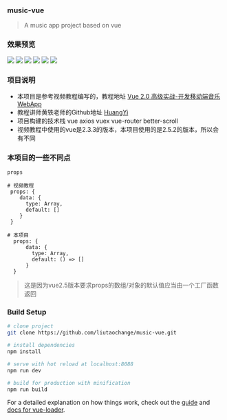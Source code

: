 ### music-vue

> A music app project based on vue

### 效果预览

![](https://music-blog.oss-cn-beijing.aliyuncs.com/20180322181908.png)
![](https://music-blog.oss-cn-beijing.aliyuncs.com/201803221819081.png)
![](https://music-blog.oss-cn-beijing.aliyuncs.com/201803221819082.png)
![](https://music-blog.oss-cn-beijing.aliyuncs.com/201803221819083.png)
![](https://music-blog.oss-cn-beijing.aliyuncs.com/20180322190050.png)
![](https://music-blog.oss-cn-beijing.aliyuncs.com/20180322190056.png)

### 项目说明

- 本项目是参考视频教程编写的，教程地址 [Vue 2.0 高级实战-开发移动端音乐WebApp](https://coding.imooc.com/class/107.html)
- 教程讲师黄轶老师的Github地址 [HuangYi](https://github.com/ustbhuangyi)
- 项目构建的技术栈 vue axios vuex vue-router better-scroll
- 视频教程中使用的vue是2.3.3的版本，本项目使用的是2.5.2的版本，所以会有不同

### 本项目的一些不同点

```
props

# 视频教程
 props: {
    data: {
      type: Array,
      default: []
    }
 }

# 本项目
  props: {
      data: {
        type: Array,
        default: () => []
      }
  }
```
> 这是因为vue2.5版本要求props的数组/对象的默认值应当由一个工厂函数返回

### Build Setup

``` bash
# clone project
git clone https://github.com/liutaochange/music-vue.git

# install dependencies
npm install

# serve with hot reload at localhost:8088
npm run dev

# build for production with minification
npm run build

```

For a detailed explanation on how things work, check out the [guide](http://vuejs-templates.github.io/webpack/) and [docs for vue-loader](http://vuejs.github.io/vue-loader).

